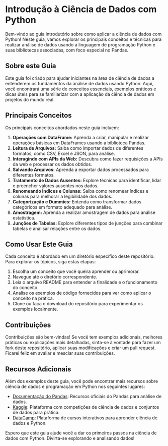 # Introdução à Ciência de Dados com Python

Bem-vindo ao guia introdutório sobre como aplicar a ciência de dados com Python! Neste guia, vamos explorar os principais conceitos e técnicas para realizar análise de dados usando a linguagem de programação Python e suas bibliotecas associadas, com foco especial no Pandas.

## Sobre este Guia

Este guia foi criado para ajudar iniciantes na área de ciência de dados a entenderem os fundamentos da análise de dados usando Python. Aqui, você encontrará uma série de conceitos essenciais, exemplos práticos e dicas úteis para se familiarizar com a aplicação da ciência de dados em projetos do mundo real.

## Principais Conceitos

Os principais conceitos abordados neste guia incluem:

1. **Operações com DataFrame:** Aprenda a criar, manipular e realizar operações básicas em DataFrames usando a biblioteca Pandas.
2. **Leitura de Arquivos:** Saiba como importar dados de diferentes formatos, como CSV, Excel e JSON, para análise.
3. **Interagindo com APIs da Web:** Descubra como fazer requisições a APIs da web e processar os dados obtidos.
4. **Salvando Arquivos:** Aprenda a exportar dados processados para diferentes formatos.
5. **Tratamento de Dados Ausentes:** Explore técnicas para identificar, lidar e preencher valores ausentes nos dados.
6. **Renomeando Índices e Colunas:** Saiba como renomear índices e colunas para melhorar a legibilidade dos dados.
7. **Categorização e Dummies:** Entenda como transformar dados categóricos em formato adequado para análise.
8. **Amostragem:** Aprenda a realizar amostragem de dados para análise estatística.
9. **Junções de Tabelas:** Explore diferentes tipos de junções para combinar tabelas e analisar relações entre os dados.

## Como Usar Este Guia

Cada conceito é abordado em um diretório específico deste repositório. Para explorar os tópicos, siga estas etapas:

1. Escolha um conceito que você queira aprender ou aprimorar.
2. Navegue até o diretório correspondente.
3. Leia o arquivo README para entender a finalidade e o funcionamento do conceito.
4. Analise os exemplos de código fornecidos para ver como aplicar o conceito na prática.
5. Clone ou faça o download do repositório para experimentar os exemplos localmente.

## Contribuições

Contribuições são bem-vindas! Se você tem exemplos adicionais, melhores práticas ou explicações mais detalhadas, sinta-se à vontade para fazer um fork deste repositório, aplicar suas modificações e criar um pull request. Ficarei feliz em avaliar e mesclar suas contribuições.

## Recursos Adicionais

Além dos exemplos deste guia, você pode encontrar mais recursos sobre ciência de dados e programação em Python nos seguintes lugares:

- [Documentação do Pandas](https://pandas.pydata.org/docs/): Recursos oficiais do Pandas para análise de dados.
- [Kaggle](https://www.kaggle.com/): Plataforma com competições de ciência de dados e conjuntos de dados para prática.
- [DataCamp](https://www.datacamp.com/): Plataforma de cursos interativos para aprender ciência de dados e Python.

Espero que este guia ajude você a dar os primeiros passos na ciência de dados com Python. Divirta-se explorando e analisando dados!
